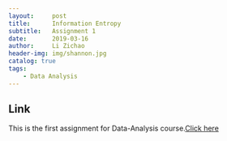 ```yaml
---
layout:     post
title:      Information Entropy
subtitle:   Assignment 1
date:       2019-03-16
author:     Li Zichao
header-img: img/shannon.jpg
catalog: true
tags:
    - Data Analysis
---
```

## Link
This is the first assignment for Data-Analysis course.[Click here]({{site.baseurl}}/assets/Homework1.pdf)


